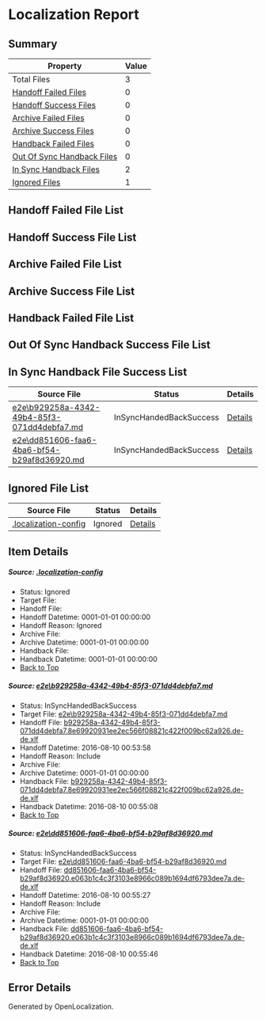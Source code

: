 # <a name='report-top'></a> Localization Report

## Summary
 Property | Value 
 -------- | ----- 
 Total Files | 3
[ Handoff Failed Files ](#handoff-failed-list)| 0
[ Handoff Success Files ](#handoff-success-list)| 0
[ Archive Failed Files ](#archive-failed-list)| 0
[ Archive Success Files ](#archive-success-list)| 0
[ Handback Failed Files ](#handback-failed-list)| 0
[ Out Of Sync Handback Files ](#outofsync-handback-success-list)| 0
[ In Sync Handback Files ](#insync-handback-success-list)| 2
[ Ignored Files ](#ignored-list)| 1

## <a name='handoff-failed-list'></a> Handoff Failed File List

## <a name='handoff-success-list'></a> Handoff Success File List

## <a name='archive-failed-list'></a> Archive Failed File List

## <a name='archive-success-list'></a> Archive Success File List

## <a name='handback-failed-list'></a> Handback Failed File List

## <a name='outofsync-handback-success-list'></a> Out Of Sync Handback Success File List

## <a name='insync-handback-success-list'></a> In Sync Handback File Success List
 Source File | Status | Details 
 ----------- | ------ | ------- 
 [e2e\b929258a-4342-49b4-85f3-071dd4debfa7.md](https://github.com/OpenLocalizationTestOrg/oltest/blob/7e4db9e1a8ea727dcb0ed3c2450f1e0483e92d3e/e2e/b929258a-4342-49b4-85f3-071dd4debfa7.md) | InSyncHandedBackSuccess | [Details](#b4ceb3220da2621bb9ee31ff82504ab04ceac5331)
 [e2e\dd851606-faa6-4ba6-bf54-b29af8d36920.md](https://github.com/OpenLocalizationTestOrg/oltest/blob/40ef5ccc5d840b5e9fefd99ee31d92ab08e9bfaa/e2e/dd851606-faa6-4ba6-bf54-b29af8d36920.md) | InSyncHandedBackSuccess | [Details](#1433fd3e1002f60e40ec2768f49bf370c9a30c652)

## <a name='ignored-list'></a> Ignored File List
 Source File | Status | Details 
 ----------- | ------ | ------- 
 [.localization-config](https://github.com/OpenLocalizationTestOrg/oltest/blob/40ef5ccc5d840b5e9fefd99ee31d92ab08e9bfaa/.localization-config) | Ignored | [Details](#3d4f252ac210baf56311d7e97dcc2db10974dbd20)

## Item Details
##### <a name='3d4f252ac210baf56311d7e97dcc2db10974dbd20'></a> Source: [.localization-config](https://github.com/OpenLocalizationTestOrg/oltest/blob/40ef5ccc5d840b5e9fefd99ee31d92ab08e9bfaa/.localization-config)
* Status: Ignored
* Target File: 
* Handoff File: 
* Handoff Datetime: 0001-01-01 00:00:00
* Handoff Reason: Ignored
* Archive File: 
* Archive Datetime: 0001-01-01 00:00:00
* Handback File: 
* Handback Datetime: 0001-01-01 00:00:00
* [Back to Top](#report-top)

##### <a name='b4ceb3220da2621bb9ee31ff82504ab04ceac5331'></a> Source: [e2e\b929258a-4342-49b4-85f3-071dd4debfa7.md](https://github.com/OpenLocalizationTestOrg/oltest/blob/7e4db9e1a8ea727dcb0ed3c2450f1e0483e92d3e/e2e/b929258a-4342-49b4-85f3-071dd4debfa7.md)
* Status: InSyncHandedBackSuccess
* Target File: [e2e\b929258a-4342-49b4-85f3-071dd4debfa7.md](https://github.com/OpenLocalizationTestOrg/ol-test-dede/blob/afbb323982f3b46d0d15c515a3915a08550de216/e2e/b929258a-4342-49b4-85f3-071dd4debfa7.md)
* Handoff File: [b929258a-4342-49b4-85f3-071dd4debfa7.8e69920931ee2ec566f08821c422f009bc62a926.de-de.xlf](https://github.com/OpenLocalizationTestOrg/olhandoff-e2e/blob/1e195476019ee8145ef93e3c5a7d1d3559885ed9/ol-handoff/OpenLocalizationTestOrg/ol-test-dede/ci/ht/b929258a-4342-49b4-85f3-071dd4debfa7.8e69920931ee2ec566f08821c422f009bc62a926.de-de.xlf)
* Handoff Datetime: 2016-08-10 00:53:58
* Handoff Reason: Include
* Archive File: 
* Archive Datetime: 0001-01-01 00:00:00
* Handback File: [b929258a-4342-49b4-85f3-071dd4debfa7.8e69920931ee2ec566f08821c422f009bc62a926.de-de.xlf](https://github.com/OpenLocalizationTestOrg/olhandback-e2e/blob/4e1bf4272494cb482bbf7120dd4f159b869e8397/ol-handback/OpenLocalizationTestOrg/ol-test-dede/ci/ht/b929258a-4342-49b4-85f3-071dd4debfa7.8e69920931ee2ec566f08821c422f009bc62a926.de-de.xlf)
* Handback Datetime: 2016-08-10 00:55:08
* [Back to Top](#report-top)

##### <a name='1433fd3e1002f60e40ec2768f49bf370c9a30c652'></a> Source: [e2e\dd851606-faa6-4ba6-bf54-b29af8d36920.md](https://github.com/OpenLocalizationTestOrg/oltest/blob/40ef5ccc5d840b5e9fefd99ee31d92ab08e9bfaa/e2e/dd851606-faa6-4ba6-bf54-b29af8d36920.md)
* Status: InSyncHandedBackSuccess
* Target File: [e2e\dd851606-faa6-4ba6-bf54-b29af8d36920.md](https://github.com/OpenLocalizationTestOrg/ol-test-dede/blob/8af17054e359d48619d8952a0d1a9c63487c0e00/e2e/dd851606-faa6-4ba6-bf54-b29af8d36920.md)
* Handoff File: [dd851606-faa6-4ba6-bf54-b29af8d36920.e063b1c4c3f3103e8966c089b1694df6793dee7a.de-de.xlf](https://github.com/OpenLocalizationTestOrg/olhandoff-e2e/blob/8f27a73ea7991f6c3f48fb4cf110d4d3ca63b3d4/ol-handoff/OpenLocalizationTestOrg/ol-test-dede/ci/ht/dd851606-faa6-4ba6-bf54-b29af8d36920.e063b1c4c3f3103e8966c089b1694df6793dee7a.de-de.xlf)
* Handoff Datetime: 2016-08-10 00:55:27
* Handoff Reason: Include
* Archive File: 
* Archive Datetime: 0001-01-01 00:00:00
* Handback File: [dd851606-faa6-4ba6-bf54-b29af8d36920.e063b1c4c3f3103e8966c089b1694df6793dee7a.de-de.xlf](https://github.com/OpenLocalizationTestOrg/olhandback-e2e/blob/14873a8300ec6712f2dcd03e33d204e81420cb1f/ol-handback/OpenLocalizationTestOrg/ol-test-dede/ci/ht/dd851606-faa6-4ba6-bf54-b29af8d36920.e063b1c4c3f3103e8966c089b1694df6793dee7a.de-de.xlf)
* Handback Datetime: 2016-08-10 00:55:46
* [Back to Top](#report-top)


## Error Details

Generated by OpenLocalization.
